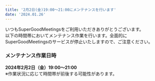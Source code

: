 ```yaml
---
title: '2月2日(金)19:00～21:00にメンテナンスを行います'
date: '2024.01.26'
---
```


いつもSuperGoodMeetingsをご利用いただきありがとうございます。<br>
以下の時間帯においてメンテナンス作業を行います。全面的にSuperGoodMeetingsのサービスが停止いたしますので、ご注意ください。

### メンテナンス作業日時
**2024年2月2日（金）19:00～21:00**<br>
※作業状況に応じて時間帯が前後する可能性があります。
